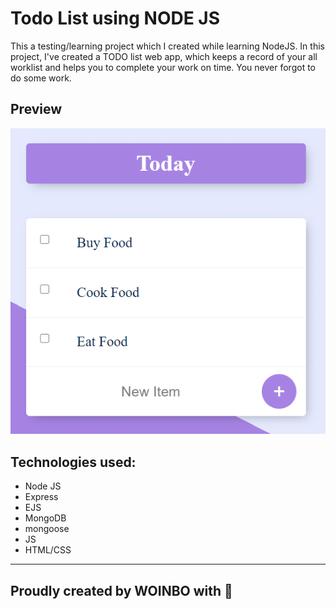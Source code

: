 # Todo List using NODE JS
This a testing/learning project which I created while learning NodeJS. In this project, I've created a TODO list web app, which keeps a record of your all worklist and helps you to complete your work on time. You never forgot to do some work.

## Preview

![Preview](https://raw.githubusercontent.com/woinbo/Todo-List-nodejs/master/public/images/screenshot.PNG "Preview")

## Technologies used:

* Node JS
* Express 
* EJS
* MongoDB
* mongoose
* JS
* HTML/CSS

---

## Proudly created by WOINBO with 💖

